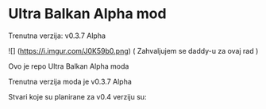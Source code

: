# Ultra Balkan Alpha mod
Trenutna verzija: v0.3.7 Alpha

![] (https://i.imgur.com/J0K59b0.png)
( Zahvaljujem se daddy-u za ovaj rad )

Ovo je repo Ultra Balkan Alpha moda

Trenutna verzija moda je v0.3.7 Alpha

Stvari koje su planirane za v0.4 verziju su:
